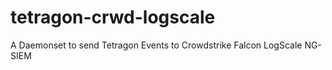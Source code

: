 # tetragon-crwd-logscale
A Daemonset to send Tetragon Events to Crowdstrike Falcon LogScale NG-SIEM
